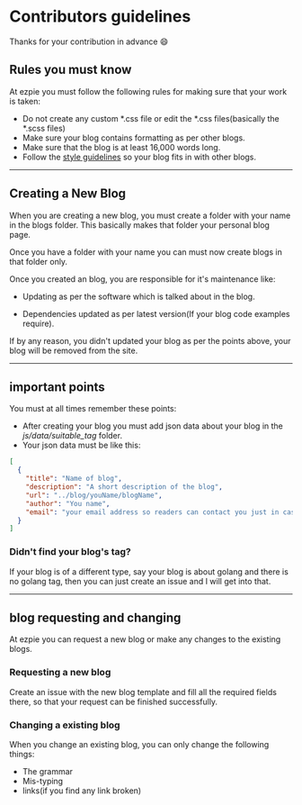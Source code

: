 # Contributors guidelines

Thanks for your contribution in advance :smile:

## Rules you must know

At ezpie you must follow the following rules for making sure that your work is taken:

- Do not create any custom \*.css file or edit the \*.css files(basically the \*.scss files)
- Make sure your blog contains formatting as per other blogs.
- Make sure that the blog is at least 16,000 words long.
- Follow the [style guidelines](https://github.com/ishaan010/ezpie/blob/master/docs/style-guide.md) so your blog fits in with other blogs.

---

## Creating a New Blog

When you are creating a new blog, you must create a folder with your name in the blogs folder. This basically makes that folder your personal blog page.

Once you have a folder with your name you can must now create blogs in that folder only.

Once you created an blog, you are responsible for it's maintenance like:

- Updating as per the software which is talked about in the blog.

- Dependencies updated as per latest version(If your blog code examples require).

If by any reason, you didn't updated your blog as per the points above, your blog will be removed from the site.

---

## important points

You must at all times remember these points:

- After creating your blog you must add json data about your blog in the _js/data/suitable_tag_ folder.
- Your json data must be like this:

```json
[
  {
    "title": "Name of blog",
    "description": "A short description of the blog",
    "url": "../blog/youName/blogName",
    "author": "You name",
    "email": "your email address so readers can contact you just in case"
  }
]
```

### Didn't find your blog's tag?

If your blog is of a different type, say your blog is about golang and there is no golang tag, then you can just create an issue and I will get into that.

---

## blog requesting and changing

At ezpie you can request a new blog or make any changes to the existing blogs.

### Requesting a new blog

Create an issue with the new blog template and fill all the required fields there, so that your request can be finished successfully.

### Changing a existing blog

When you change an existing blog, you can only change the following things:

- The grammar
- Mis-typing
- links(if you find any link broken)
